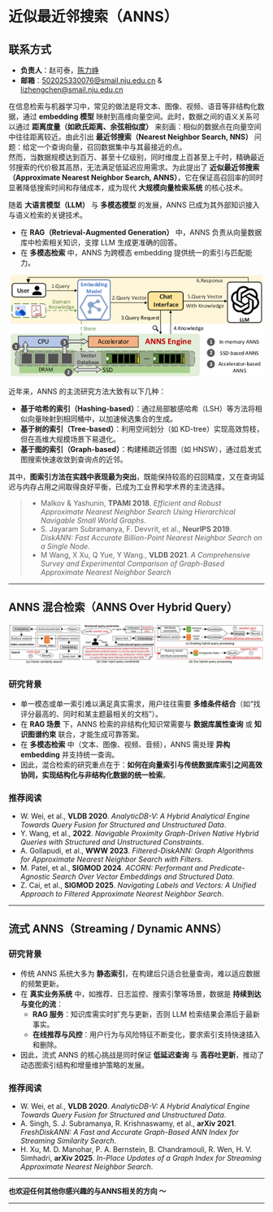 # 近似最近邻搜索（ANNS）

## 联系方式

- **负责人**：赵可泰，[陈力峥](https://cookiecoolkid.github.io/)
- **邮箱**：502025330076@smail.nju.edu.cn & lizhengchen@smail.nju.edu.cn

在信息检索与机器学习中，常见的做法是将文本、图像、视频、语音等非结构化数据，通过 **embedding 模型** 映射到高维向量空间。此时，数据之间的语义关系可以通过 **距离度量（如欧氏距离、余弦相似度）** 来刻画：相似的数据点在向量空间中往往距离较近。由此引出 **最近邻搜索（Nearest Neighbor Search, NNS）** 问题：给定一个查询向量，召回数据集中与其最接近的点。  
然而，当数据规模达到百万、甚至十亿级别，同时维度上百甚至上千时，精确最近邻搜索的代价极其高昂，无法满足低延迟应用需求。为此提出了 **近似最近邻搜索（Approximate Nearest Neighbor Search, ANNS）**，它在保证高召回率的同时显著降低搜索时间和存储成本，成为现代 **大规模向量检索系统** 的核心技术。  

随着 **大语言模型（LLM）** 与 **多模态模型** 的发展，ANNS 已成为其外部知识接入与语义检索的关键技术。

- 在 **RAG（Retrieval-Augmented Generation）** 中，ANNS 负责从向量数据库中检索相关知识，支撑 LLM 生成更准确的回答。  
- 在 **多模态检索** 中，ANNS 为跨模态 embedding 提供统一的索引与匹配能力。  


<div align="center">
  <img src="img1.png" alt="img">
</div>

近年来，ANNS 的主流研究方法大致有以下几种：

- **基于哈希的索引（Hashing-based）**：通过局部敏感哈希（LSH）等方法将相似向量映射到相同桶中，以加速候选集合的生成。  
- **基于树的索引（Tree-based）**：利用空间划分（如 KD-tree）实现高效剪枝，但在高维大规模场景下易退化。
- **基于图的索引（Graph-based）**：构建稀疏近邻图（如 HNSW），通过启发式图搜索快速收敛到查询点的近邻。

其中，**图索引方法在实践中表现最为突出**，既能保持较高的召回精度，又在查询延迟与内存占用之间取得良好平衡，已成为工业界和学术界的主流选择。

> - Malkov & Yashunin, **TPAMI 2018**. *Efficient and Robust Approximate Nearest Neighbor Search Using Hierarchical Navigable Small World Graphs*.  
> - S. Jayaram Subramanya, F. Devvrit, et al., **NeurIPS 2019**. *DiskANN: Fast Accurate Billion-Point Nearest Neighbor Search on a Single Node*.  
> - M Wang, X Xu, Q Yue, Y Wang., **VLDB 2021**. *A Comprehensive Survey and Experimental Comparison of Graph-Based Approximate Nearest Neighbor Search*


---

## ANNS 混合检索（ANNS Over Hybrid Query）

![img](img2.png)

### 研究背景

- 单一模态或单一索引难以满足真实需求，用户往往需要 **多维条件结合**（如“找评分最高的、同时和某主题最相关的文档”）。  
- 在 **RAG 场景** 下，ANNS 检索的非结构化知识常需要与 **数据库属性查询** 或 **知识图谱约束** 联合，才能生成可靠答案。  
- 在 **多模态检索** 中（文本、图像、视频、音频），ANNS 需处理 **异构 embedding** 并支持统一查询。  
- 因此，混合检索的研究重点在于：**如何在向量索引与传统数据库索引之间高效协同，实现结构化与非结构化数据的统一检索**。  

### 推荐阅读
- W. Wei, et al., **VLDB 2020**. *AnalyticDB-V: A Hybrid Analytical Engine Towards Query Fusion for Structured and Unstructured Data*.  
- Y. Wang, et al., **2022**. *Navigable Proximity Graph-Driven Native Hybrid Queries with Structured and Unstructured Constraints*.  
- A. Gollapudi, et al., **WWW 2023**. *Filtered-DiskANN: Graph Algorithms for Approximate Nearest Neighbor Search with Filters*.  
- M. Patel, et al., **SIGMOD 2024**. *ACORN: Performant and Predicate-Agnostic Search Over Vector Embeddings and Structured Data*.  
- Z. Cai, et al., **SIGMOD 2025**. *Navigating Labels and Vectors: A Unified Approach to Filtered Approximate Nearest Neighbor Search*.  


---

## 流式 ANNS（Streaming / Dynamic ANNS）

### 研究背景

- 传统 ANNS 系统大多为 **静态索引**，在构建后只适合批量查询，难以适应数据的频繁更新。  
- 在 **真实业务系统** 中，如推荐、日志监控、搜索引擎等场景，数据是 **持续到达与变化的流**：  
  - **RAG 服务**：知识库需实时扩充与更新，否则 LLM 检索结果会滞后于最新事实。  
  - **在线推荐与风控**：用户行为与风险特征不断变化，要求索引支持快速插入和删除。  
- 因此，流式 ANNS 的核心挑战是同时保证 **低延迟查询** 与 **高吞吐更新**，推动了动态图索引结构和增量维护策略的发展。  

### 推荐阅读
- W. Wei, et al., **VLDB 2020**. *AnalyticDB-V: A Hybrid Analytical Engine Towards Query Fusion for Structured and Unstructured Data*.  
- A. Singh, S. J. Subramanya, R. Krishnaswamy, et al., **arXiv 2021**. *FreshDiskANN: A Fast and Accurate Graph-Based ANN Index for Streaming Similarity Search*.  
- H. Xu, M. D. Manohar, P. A. Bernstein, B. Chandramouli, R. Wen, H. V. Simhadri, **arXiv 2025**. *In-Place Updates of a Graph Index for Streaming Approximate Nearest Neighbor Search*. 

---

**也欢迎任何其他你感兴趣的与ANNS相关的方向 ～**

---
